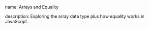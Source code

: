 name: Arrays and Equality

description: Exploring the array data type plus how equality works in JavaScript.
